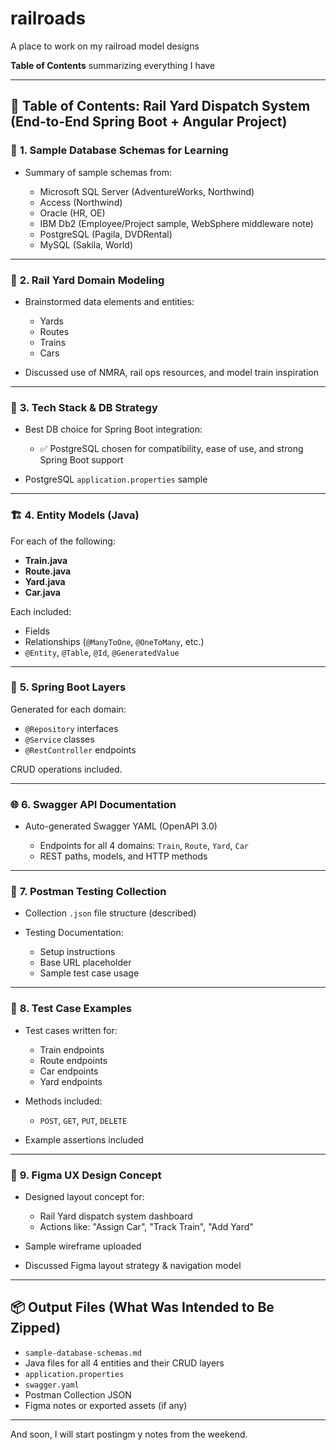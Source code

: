 # railroads
A place to work on my railroad model designs


**Table of Contents** summarizing everything I have

---

## 🧠 **Table of Contents: Rail Yard Dispatch System (End-to-End Spring Boot + Angular Project)**

### 🔹 **1. Sample Database Schemas for Learning**

* Summary of sample schemas from:

  * Microsoft SQL Server (AdventureWorks, Northwind)
  * Access (Northwind)
  * Oracle (HR, OE)
  * IBM Db2 (Employee/Project sample, WebSphere middleware note)
  * PostgreSQL (Pagila, DVDRental)
  * MySQL (Sakila, World)

---

### 🚂 **2. Rail Yard Domain Modeling**

* Brainstormed data elements and entities:

  * Yards
  * Routes
  * Trains
  * Cars
* Discussed use of NMRA, rail ops resources, and model train inspiration

---

### 💾 **3. Tech Stack & DB Strategy**

* Best DB choice for Spring Boot integration:

  * ✅ PostgreSQL chosen for compatibility, ease of use, and strong Spring Boot support
* PostgreSQL `application.properties` sample

---

### 🏗️ **4. Entity Models (Java)**

For each of the following:

* **Train.java**
* **Route.java**
* **Yard.java**
* **Car.java**

Each included:

* Fields
* Relationships (`@ManyToOne`, `@OneToMany`, etc.)
* `@Entity`, `@Table`, `@Id`, `@GeneratedValue`

---

### 🧩 **5. Spring Boot Layers**

Generated for each domain:

* `@Repository` interfaces
* `@Service` classes
* `@RestController` endpoints

CRUD operations included.

---

### 🌐 **6. Swagger API Documentation**

* Auto-generated Swagger YAML (OpenAPI 3.0)

  * Endpoints for all 4 domains: `Train`, `Route`, `Yard`, `Car`
  * REST paths, models, and HTTP methods

---

### 📮 **7. Postman Testing Collection**

* Collection `.json` file structure (described)
* Testing Documentation:

  * Setup instructions
  * Base URL placeholder
  * Sample test case usage

---

### 🧪 **8. Test Case Examples**

* Test cases written for:

  * Train endpoints
  * Route endpoints
  * Car endpoints
  * Yard endpoints
* Methods included:

  * `POST`, `GET`, `PUT`, `DELETE`
* Example assertions included

---

### 🎨 **9. Figma UX Design Concept**

* Designed layout concept for:

  * Rail Yard dispatch system dashboard
  * Actions like: "Assign Car", "Track Train", "Add Yard"
* Sample wireframe uploaded
* Discussed Figma layout strategy & navigation model

---

## 📦 Output Files (What Was Intended to Be Zipped)

* `sample-database-schemas.md`
* Java files for all 4 entities and their CRUD layers
* `application.properties`
* `swagger.yaml`
* Postman Collection JSON
* Figma notes or exported assets (if any)

---

And soon, I will start postingm y notes from the weekend.
